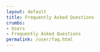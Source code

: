 ```yaml
---
layout: default
title: Frequently Asked Questions
crumbs:
- Users
- Frequently Asked Questions
permalink: /user/faq.html
---
```

